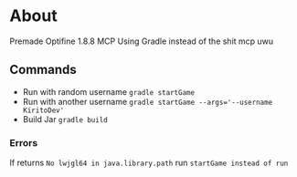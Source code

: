 # About

Premade Optifine 1.8.8 MCP Using Gradle instead of the shit mcp uwu

## Commands
* Run with random username ```gradle startGame```
* Run with another username  ```gradle startGame --args='--username KiritoDev'```
* Build Jar ```gradle build```

### Errors
If returns ```No lwjgl64 in java.library.path``` run ```startGame instead of run```
